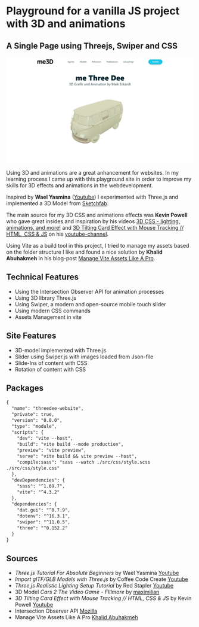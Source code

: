 # Playground for a vanilla JS project with 3D and animations

## A Single Page using Threejs, Swiper and CSS

<p align="center">
    <img src="screenshot.jpg?raw=true" alt="Screenshot of the app">
</p>

Using 3D and animations are a great anhancement for websites. In my learning process I
came up with this playground site in order to improve my skills for 3D effects and
animations in the webdevelopment.

Inspired by **Wael Yasmina** ([Youtube](https://www.youtube.com/watch?v=xJAfLdUgdc4))
I experimented with Three.js and implemented a 3D Model from [Sketchfab](https://sketchfab.com/).

The main source for my 3D CSS and animations effects was **Kevin Powell** who gave great
insides and inspiration by his videos [3D CSS - lighting, animations, and more!](https://www.youtube.com/watch?v=NdftnCDwKaU)
and [3D Tilting Card Effect with Mouse Tracking // HTML, CSS & JS](https://www.youtube.com/watch?v=Z-3tPXf9a7M)
on his [youtube-channel](https://www.youtube.com/@KevinPowell).

Using Vite as a build tool in this project, I tried to manage my assets based on the folder structure I like and found a
nice solution by **Khalid Abuhakmeh** in his blog-post [Manage Vite Assets Like A Pro](https://khalidabuhakmeh.com/manage-vite-assets-like-a-pro).

## Technical Features

- Using the Intersection Observer API for animation processes
- Using 3D library Three.js
- Using Swiper, a modern and open-source mobile touch slider
- Using modern CSS commands
- Assets Management in vite

## Site Features

- 3D-model implemented with Three.js
- Slider using Swiper.js with images loaded from Json-file
- Slide-Ins of content with CSS
- Rotation of content with CSS

## Packages

```
{
  "name": "threedee-website",
  "private": true,
  "version": "0.0.0",
  "type": "module",
  "scripts": {
    "dev": "vite --host",
    "build": "vite build --mode production",
    "preview": "vite preview",
    "serve": "vite build && vite preview --host",
    "compile:sass": "sass --watch ./src/css/style.scss ./src/css/style.css"
  },
  "devDependencies": {
    "sass": "^1.69.7",
    "vite": "^4.3.2"
  },
  "dependencies": {
    "dat.gui": "^0.7.9",
    "dotenv": "^16.3.1",
    "swiper": "^11.0.5",
    "three": "^0.152.2"
  }
}
```

## Sources

- _Three.js Tutorial For Absolute Beginners_ by Wael Yasmina [Youtube](https://www.youtube.com/watch?v=xJAfLdUgdc4)
- _Import glTF/GLB Models with Three.js_ by Coffee Code Create [Youtube](https://www.youtube.com/watch?v=aOQuuotM-Ww)
- _Three.js Realistic Lighting Setup Tutorial_ by Red Stapler [Youtube](https://www.youtube.com/watch?v=7GGNzryHfTw)
- 3D Model _Cars 2 The Video Game - FIllmore_ by [maximilian](https://sketchfab.com/maximilian_2)
- _3D Tilting Card Effect with Mouse Tracking // HTML, CSS & JS_ by Kevin Powell [Youtube](https://www.youtube.com/watch?v=Z-3tPXf9a7M)
- Intersection Observer API [Mozilla](https://developer.mozilla.org/en-US/docs/Web/API/Intersection_Observer_API)
- Manage Vite Assets Like A Pro [Khalid Abuhakmeh](https://khalidabuhakmeh.com/manage-vite-assets-like-a-pro)
